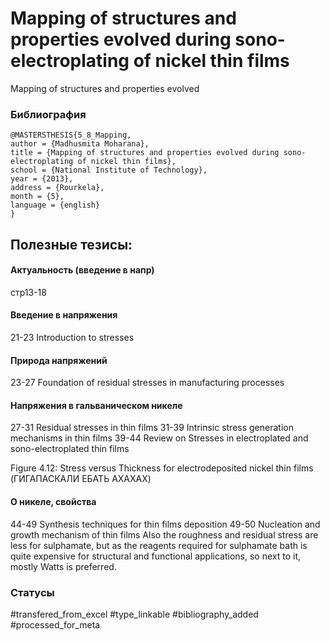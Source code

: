 # Mapping of structures and properties evolved during sono-electroplating of nickel thin films

 Mapping of structures and properties evolved

### Библиография
```
@MASTERSTHESIS{5_8_Mapping,
author = {Madhusmita Moharana},
title = {Mapping of structures and properties evolved during sono-electroplating of nickel thin films},
school = {National Institute of Technology},
year = {2013},
address = {Rourkela},
month = {5},
language = {english}
}
```

## Полезные тезисы:

#### Актуальность (введение в напр)
стр13-18

#### Введение в напряжения
21-23 Introduction to stresses

#### Природа напряжений
23-27 Foundation of residual stresses in manufacturing processes

#### Напряжения в гальваническом никеле
27-31 Residual stresses in thin films
31-39 Intrinsic stress generation mechanisms in thin films
39-44 Review on Stresses in electroplated and sono-electroplated thin films

Figure 4.12: Stress versus Thickness for electrodeposited nickel thin films (ГИГАПАСКАЛИ ЕБАТЬ АХАХАХ)


#### О никеле, свойства
44-49 Synthesis techniques for thin films deposition
49-50 Nucleation and growth mechanism of thin films
Also the roughness and residual stress are less for sulphamate, but as the reagents required for sulphamate bath is quite expensive for structural and functional applications, so next to it, mostly Watts is preferred.



### Статусы
#transfered_from_excel 
#type_linkable
#bibliography_added
#processed_for_meta
